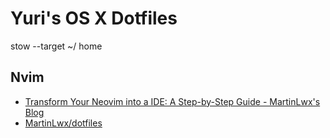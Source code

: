 # Yuri's OS X Dotfiles


stow --target ~/ home


## Nvim

- [Transform Your Neovim into a IDE: A Step-by-Step Guide - MartinLwx's Blog](https://martinlwx.github.io/en/config-neovim-from-scratch/)
- [MartinLwx/dotfiles](https://github.com/MartinLwx/dotfiles/tree/main?tab=readme-ov-file)
